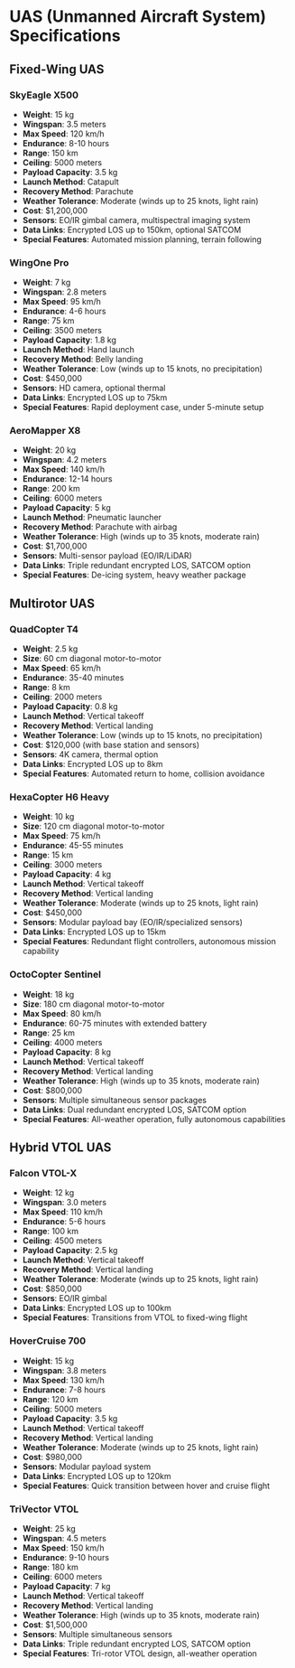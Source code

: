 # UAS (Unmanned Aircraft System) Specifications

## Fixed-Wing UAS

### SkyEagle X500
- **Weight**: 15 kg
- **Wingspan**: 3.5 meters
- **Max Speed**: 120 km/h
- **Endurance**: 8-10 hours
- **Range**: 150 km
- **Ceiling**: 5000 meters
- **Payload Capacity**: 3.5 kg
- **Launch Method**: Catapult
- **Recovery Method**: Parachute
- **Weather Tolerance**: Moderate (winds up to 25 knots, light rain)
- **Cost**: $1,200,000
- **Sensors**: EO/IR gimbal camera, multispectral imaging system
- **Data Links**: Encrypted LOS up to 150km, optional SATCOM
- **Special Features**: Automated mission planning, terrain following

### WingOne Pro
- **Weight**: 7 kg
- **Wingspan**: 2.8 meters
- **Max Speed**: 95 km/h
- **Endurance**: 4-6 hours
- **Range**: 75 km
- **Ceiling**: 3500 meters
- **Payload Capacity**: 1.8 kg
- **Launch Method**: Hand launch
- **Recovery Method**: Belly landing
- **Weather Tolerance**: Low (winds up to 15 knots, no precipitation)
- **Cost**: $450,000
- **Sensors**: HD camera, optional thermal
- **Data Links**: Encrypted LOS up to 75km
- **Special Features**: Rapid deployment case, under 5-minute setup

### AeroMapper X8
- **Weight**: 20 kg
- **Wingspan**: 4.2 meters
- **Max Speed**: 140 km/h
- **Endurance**: 12-14 hours
- **Range**: 200 km
- **Ceiling**: 6000 meters
- **Payload Capacity**: 5 kg
- **Launch Method**: Pneumatic launcher
- **Recovery Method**: Parachute with airbag
- **Weather Tolerance**: High (winds up to 35 knots, moderate rain)
- **Cost**: $1,700,000
- **Sensors**: Multi-sensor payload (EO/IR/LiDAR)
- **Data Links**: Triple redundant encrypted LOS, SATCOM option
- **Special Features**: De-icing system, heavy weather package

## Multirotor UAS

### QuadCopter T4
- **Weight**: 2.5 kg
- **Size**: 60 cm diagonal motor-to-motor
- **Max Speed**: 65 km/h
- **Endurance**: 35-40 minutes
- **Range**: 8 km
- **Ceiling**: 2000 meters
- **Payload Capacity**: 0.8 kg
- **Launch Method**: Vertical takeoff
- **Recovery Method**: Vertical landing
- **Weather Tolerance**: Low (winds up to 15 knots, no precipitation)
- **Cost**: $120,000 (with base station and sensors)
- **Sensors**: 4K camera, thermal option
- **Data Links**: Encrypted LOS up to 8km
- **Special Features**: Automated return to home, collision avoidance

### HexaCopter H6 Heavy
- **Weight**: 10 kg
- **Size**: 120 cm diagonal motor-to-motor
- **Max Speed**: 75 km/h
- **Endurance**: 45-55 minutes
- **Range**: 15 km
- **Ceiling**: 3000 meters
- **Payload Capacity**: 4 kg
- **Launch Method**: Vertical takeoff
- **Recovery Method**: Vertical landing
- **Weather Tolerance**: Moderate (winds up to 25 knots, light rain)
- **Cost**: $450,000
- **Sensors**: Modular payload bay (EO/IR/specialized sensors)
- **Data Links**: Encrypted LOS up to 15km
- **Special Features**: Redundant flight controllers, autonomous mission capability

### OctoCopter Sentinel
- **Weight**: 18 kg
- **Size**: 180 cm diagonal motor-to-motor
- **Max Speed**: 80 km/h
- **Endurance**: 60-75 minutes with extended battery
- **Range**: 25 km
- **Ceiling**: 4000 meters
- **Payload Capacity**: 8 kg
- **Launch Method**: Vertical takeoff
- **Recovery Method**: Vertical landing
- **Weather Tolerance**: High (winds up to 35 knots, moderate rain)
- **Cost**: $800,000
- **Sensors**: Multiple simultaneous sensor packages
- **Data Links**: Dual redundant encrypted LOS, SATCOM option
- **Special Features**: All-weather operation, fully autonomous capabilities

## Hybrid VTOL UAS

### Falcon VTOL-X
- **Weight**: 12 kg
- **Wingspan**: 3.0 meters
- **Max Speed**: 110 km/h
- **Endurance**: 5-6 hours
- **Range**: 100 km
- **Ceiling**: 4500 meters
- **Payload Capacity**: 2.5 kg
- **Launch Method**: Vertical takeoff
- **Recovery Method**: Vertical landing
- **Weather Tolerance**: Moderate (winds up to 25 knots, light rain)
- **Cost**: $850,000
- **Sensors**: EO/IR gimbal
- **Data Links**: Encrypted LOS up to 100km
- **Special Features**: Transitions from VTOL to fixed-wing flight

### HoverCruise 700
- **Weight**: 15 kg
- **Wingspan**: 3.8 meters
- **Max Speed**: 130 km/h
- **Endurance**: 7-8 hours
- **Range**: 120 km
- **Ceiling**: 5000 meters
- **Payload Capacity**: 3.5 kg
- **Launch Method**: Vertical takeoff
- **Recovery Method**: Vertical landing
- **Weather Tolerance**: Moderate (winds up to 25 knots, light rain)
- **Cost**: $980,000
- **Sensors**: Modular payload system
- **Data Links**: Encrypted LOS up to 120km
- **Special Features**: Quick transition between hover and cruise flight

### TriVector VTOL
- **Weight**: 25 kg
- **Wingspan**: 4.5 meters
- **Max Speed**: 150 km/h
- **Endurance**: 9-10 hours
- **Range**: 180 km
- **Ceiling**: 6000 meters
- **Payload Capacity**: 7 kg
- **Launch Method**: Vertical takeoff
- **Recovery Method**: Vertical landing
- **Weather Tolerance**: High (winds up to 35 knots, moderate rain)
- **Cost**: $1,500,000
- **Sensors**: Multiple simultaneous sensors
- **Data Links**: Triple redundant encrypted LOS, SATCOM option
- **Special Features**: Tri-rotor VTOL design, all-weather operation


